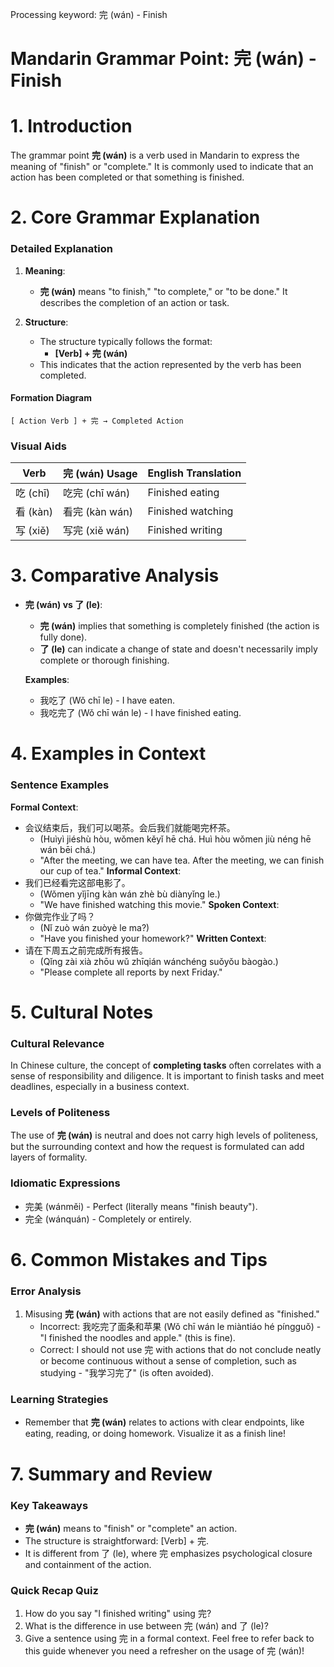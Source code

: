 Processing keyword: 完 (wán) - Finish
# Mandarin Grammar Point: 完 (wán) - Finish
# 1. Introduction
The grammar point **完 (wán)** is a verb used in Mandarin to express the meaning of "finish" or "complete." It is commonly used to indicate that an action has been completed or that something is finished.
# 2. Core Grammar Explanation
### Detailed Explanation
1. **Meaning**: 
   - **完 (wán)** means "to finish," "to complete," or "to be done." It describes the completion of an action or task.
  
2. **Structure**: 
   - The structure typically follows the format: 
     - **[Verb] + 完 (wán)** 
   - This indicates that the action represented by the verb has been completed.
#### Formation Diagram
```
[ Action Verb ] + 完 → Completed Action
```
### Visual Aids
| Verb  | 完 (wán) Usage      | English Translation    |
|-------|---------------------|-----------------------|
| 吃 (chī) | 吃完 (chī wán)      | Finished eating      |
| 看 (kàn) | 看完 (kàn wán)      | Finished watching     |
| 写 (xiě) | 写完 (xiě wán)      | Finished writing     |
# 3. Comparative Analysis
- **完 (wán) vs 了 (le)**:
  - **完 (wán)** implies that something is completely finished (the action is fully done).
  - **了 (le)** can indicate a change of state and doesn't necessarily imply complete or thorough finishing.
  
  **Examples**:
  - 我吃了 (Wǒ chī le) - I have eaten.
  - 我吃完了 (Wǒ chī wán le) - I have finished eating.
# 4. Examples in Context
### Sentence Examples
**Formal Context**:
- 会议结束后，我们可以喝茶。会后我们就能喝完杯茶。
  - (Huìyì jiéshù hòu, wǒmen kěyǐ hē chá. Huì hòu wǒmen jiù néng hē wán bēi chá.)
  - "After the meeting, we can have tea. After the meeting, we can finish our cup of tea."
**Informal Context**:
- 我们已经看完这部电影了。
  - (Wǒmen yǐjīng kàn wán zhè bù diànyǐng le.)
  - "We have finished watching this movie."
**Spoken Context**:
- 你做完作业了吗？
  - (Nǐ zuò wán zuòyè le ma?)
  - "Have you finished your homework?"
**Written Context**:
- 请在下周五之前完成所有报告。
  - (Qǐng zài xià zhōu wǔ zhīqián wánchéng suǒyǒu bàogào.)
  - "Please complete all reports by next Friday."
# 5. Cultural Notes
### Cultural Relevance
In Chinese culture, the concept of **completing tasks** often correlates with a sense of responsibility and diligence. It is important to finish tasks and meet deadlines, especially in a business context.
### Levels of Politeness
The use of **完 (wán)** is neutral and does not carry high levels of politeness, but the surrounding context and how the request is formulated can add layers of formality.
### Idiomatic Expressions
- 完美 (wánměi) - Perfect (literally means "finish beauty").
- 完全 (wánquán) - Completely or entirely.
# 6. Common Mistakes and Tips
### Error Analysis
1. Misusing **完 (wán)** with actions that are not easily defined as "finished."
   - Incorrect: 我吃完了面条和苹果 (Wǒ chī wán le miàntiáo hé píngguǒ) - "I finished the noodles and apple." (this is fine).
   - Correct: I should not use 完 with actions that do not conclude neatly or become continuous without a sense of completion, such as studying - "我学习完了" (is often avoided).
### Learning Strategies
- Remember that **完 (wán)** relates to actions with clear endpoints, like eating, reading, or doing homework. Visualize it as a finish line!
# 7. Summary and Review
### Key Takeaways
- **完 (wán)** means to "finish" or "complete" an action.
- The structure is straightforward: [Verb] + 完.
- It is different from 了 (le), where 完 emphasizes psychological closure and containment of the action.
### Quick Recap Quiz
1. How do you say "I finished writing" using 完?
2. What is the difference in use between 完 (wán) and 了 (le)?
3. Give a sentence using 完 in a formal context. 
Feel free to refer back to this guide whenever you need a refresher on the usage of 完 (wán)!
